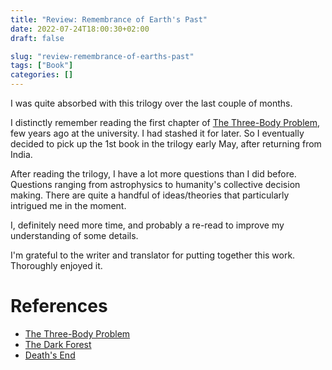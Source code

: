 ```yaml
---
title: "Review: Remembrance of Earth's Past"
date: 2022-07-24T18:00:30+02:00
draft: false

slug: "review-remembrance-of-earths-past" 
tags: ["Book"]
categories: []
---
```


I was quite absorbed with this trilogy over the last couple of months.

I distinctly remember reading the first chapter of [The Three-Body Problem](https://en.wikipedia.org/wiki/The_Three-Body_Problem_(novel)), few years ago at the university. I had stashed it for later. So I eventually decided to pick up the 1st book in the trilogy early May, after returning from India.  

After reading the trilogy, I have a lot more questions than I did before.
Questions ranging from astrophysics to humanity's collective decision making.
There are quite a handful of ideas/theories that particularly intrigued me in the moment.

I, definitely need more time, and probably a re-read to improve my understanding of some details.

I'm grateful to the writer and translator for putting together this work.
Thoroughly enjoyed it.

# References

- [The Three-Body Problem](https://en.wikipedia.org/wiki/The_Three-Body_Problem_(novel))
- [The Dark Forest](https://en.wikipedia.org/wiki/The_Dark_Forest)
- [Death's End](https://en.wikipedia.org/wiki/Death%27s_End)